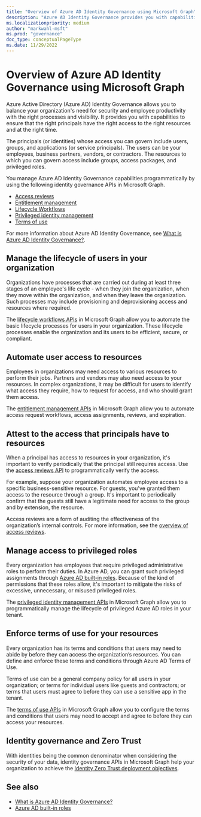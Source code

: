 ```yaml
---
title: "Overview of Azure AD Identity Governance using Microsoft Graph"
description: "Azure AD Identity Governance provides you with capabilities to ensure that the right principals have the right access to the right resources and at the right time. Use Microsoft Graph APIs to programmatically manage Azure AD Identity Governance features."
ms.localizationpriority: medium
author: "markwahl-msft"
ms.prod: "governance"
doc_type: conceptualPageType
ms.date: 11/29/2022
---
```


# Overview of Azure AD Identity Governance using Microsoft Graph

Azure Active Directory (Azure AD) Identity Governance allows you to balance your organization's need for security and employee productivity with the right processes and visibility. It provides you with capabilities to ensure that the right principals have the right access to the right resources and at the right time.

The principals (or identities) whose access you can govern include users, groups, and applications (or service principals). The users can be your employees, business partners, vendors, or contractors. The resources to which you can govern access include groups, access packages, and privileged roles.

You manage Azure AD Identity Governance capabilities programmatically by using the following identity governance APIs in Microsoft Graph.

+ [Access reviews](#attest-to-the-access-that-principals-have-to-resources)
+ [Entitlement management](#automate-user-access-to-resources)
+ [Lifecycle Workflows](#manage-the-lifecycle-of-users-in-your-organization)
+ [Privileged identity management](#manage-access-to-privileged-roles)
+ [Terms of use](#enforce-terms-of-use-for-your-resources)

For more information about Azure AD Identity Governance, see [What is Azure AD Identity Governance?](#see-also).

## Manage the lifecycle of users in your organization

Organizations have processes that are carried out during at least three stages of an employee's life cycle - when they join the organization, when they move within the organization, and when they leave the organization. Such processes may include provisioning and deprovisioning access and resources where required.

The [lifecycle workflows APIs](/graph/api/resources/identitygovernance-lifecycleworkflows-overview) in Microsoft Graph allow you to automate the basic lifecycle processes for users in your organization. These lifecycle processes enable the organization and its users to be efficient, secure, or compliant.

## Automate user access to resources

Employees in organizations may need access to various resources to perform their jobs. Partners and vendors may also need access to your resources. In complex organizations, it may be difficult for users to identify what access they require, how to request for access, and who should grant them access.

The [entitlement management APIs](/graph/api/resources/entitlementmanagement-overview) in Microsoft Graph allow you to automate access request workflows, access assignments, reviews, and expiration.

## Attest to the access that principals have to resources

When a principal has access to resources in your organization, it's important to verify periodically that the principal still requires access. Use the [access reviews API](/graph/api/resources/accessreviewsv2-overview) to programmatically verify the access.

For example, suppose your organization automates employee access to a specific business-sensitive resource. For guests, you've granted them access to the resource through a group. It's important to periodically confirm that the guests still have a legitimate need for access to the group and by extension, the resource.

Access reviews are a form of auditing the effectiveness of the organization’s internal controls. For more information, see the [overview of access reviews](/graph/api/resources/accessreviewsv2-overview).

## Manage access to privileged roles

Every organization has employees that require privileged administrative roles to perform their duties. In Azure AD, you can grant such privileged assignments through [Azure AD built-in roles](#see-also). Because of the kind of permissions that these roles allow, it's important to mitigate the risks of excessive, unnecessary, or misused privileged roles.

The [privileged identity management APIs](/graph/api/resources/privilegedidentitymanagementv3-overview) in Microsoft Graph allow you to programmatically manage the lifecycle of privileged Azure AD roles in your tenant.

## Enforce terms of use for your resources

Every organization has its terms and conditions that users may need to abide by before they can access the organization’s resources. You can define and enforce these terms and conditions through Azure AD Terms of Use.

Terms of use can be a general company policy for all users in your organization; or terms for individual users like guests and contractors; or terms that users must agree to before they can use a sensitive app in the tenant.

The [terms of use APIs](/graph/api/resources/agreement) in Microsoft Graph allow you to configure the terms and conditions that users may need to accept and agree to before they can access your resources.

## Identity governance and Zero Trust

With identities being the common denominator when considering the security of your data, identity governance APIs in Microsoft Graph help your organization to achieve the [Identity Zero Trust deployment objectives](#see-also).

## See also

+ [What is Azure AD Identity Governance?](/azure/active-directory/governance/identity-governance-overview)
+ [Azure AD built-in roles](/azure/active-directory/roles/permissions-reference)
